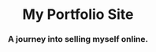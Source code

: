 # <div align="center">My Portfolio Site</div>
### <div align="center"> A journey into selling myself online. </div>
